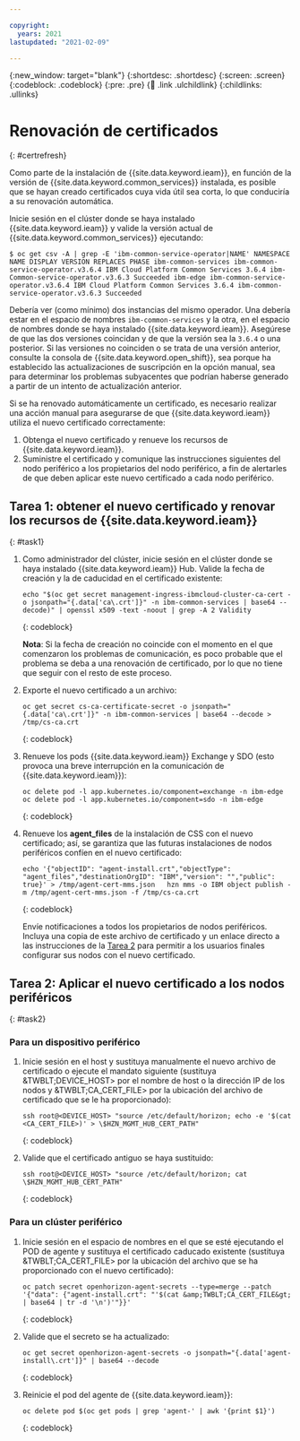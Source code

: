 ```yaml
---

copyright:
  years: 2021
lastupdated: "2021-02-09"

---
```


{:new_window: target="blank"}
{:shortdesc: .shortdesc}
{:screen: .screen}
{:codeblock: .codeblock}
{:pre: .pre}
{:child: .link .ulchildlink}
{:childlinks: .ullinks}

# Renovación de certificados
{: #certrefresh}

Como parte de la instalación de {{site.data.keyword.ieam}}, en función de la versión de {{site.data.keyword.common_services}} instalada, es posible que se hayan creado certificados cuya vida útil sea corta, lo que conduciría a su renovación automática.

Inicie sesión en el clúster donde se haya instalado {{site.data.keyword.ieam}} y valide la versión actual de {{site.data.keyword.common_services}} ejecutando:
```
$ oc get csv -A | grep -E 'ibm-common-service-operator|NAME' NAMESPACE NAME DISPLAY VERSION REPLACES PHASE ibm-common-services ibm-common-service-operator.v3.6.4 IBM Cloud Platform Common Services 3.6.4 ibm-Common-service-operator.v3.6.3 Succeeded ibm-edge ibm-common-service-operator.v3.6.4 IBM Cloud Platform Common Services 3.6.4 ibm-common-service-operator.v3.6.3 Succeeded
```

Debería ver (como mínimo) dos instancias del mismo operador. Una debería estar en el espacio de nombres `ibm-common-services` y la otra, en el espacio de nombres donde se haya instalado {{site.data.keyword.ieam}}. Asegúrese de que las dos versiones coincidan y de que la versión sea la `3.6.4` o una posterior. Si las versiones no coinciden o se trata de una versión anterior, consulte la consola de {{site.data.keyword.open_shift}}, sea porque ha establecido las actualizaciones de suscripción en la opción manual, sea para determinar los problemas subyacentes que podrían haberse generado a partir de un intento de actualización anterior.

Si se ha renovado automáticamente un certificado, es necesario realizar una acción manual para asegurarse de que {{site.data.keyword.ieam}} utiliza el nuevo certificado correctamente:
1. Obtenga el nuevo certificado y renueve los recursos de {{site.data.keyword.ieam}}.
2. Suministre el certificado y comunique las instrucciones siguientes del nodo periférico a los propietarios del nodo periférico, a fin de alertarles de que deben aplicar este nuevo certificado a cada nodo periférico.

## Tarea 1: obtener el nuevo certificado y renovar los recursos de {{site.data.keyword.ieam}}
{: #task1}
1. Como administrador del clúster, inicie sesión en el clúster donde se haya instalado {{site.data.keyword.ieam}} Hub. Valide la fecha de creación y la de caducidad en el certificado existente:
   ```
   echo "$(oc get secret management-ingress-ibmcloud-cluster-ca-cert -o jsonpath="{.data['ca\.crt']}" -n ibm-common-services | base64 --decode)" | openssl x509 -text -noout | grep -A 2 Validity
   ```
   {: codeblock}

   **Nota**: Si la fecha de creación no coincide con el momento en el que comenzaron los problemas de comunicación, es poco probable que el problema se deba a una renovación de certificado, por lo que no tiene que seguir con el resto de este proceso.

2. Exporte el nuevo certificado a un archivo:
   ```
   oc get secret cs-ca-certificate-secret -o jsonpath="{.data['ca\.crt']}" -n ibm-common-services | base64 --decode > /tmp/cs-ca.crt
   ```
   {: codeblock}

3. Renueve los pods {{site.data.keyword.ieam}} Exchange y SDO (esto provoca una breve interrupción en la comunicación de {{site.data.keyword.ieam}}):
   ```
   oc delete pod -l app.kubernetes.io/component=exchange -n ibm-edge    oc delete pod -l app.kubernetes.io/component=sdo -n ibm-edge
   ```
   {: codeblock}

4. Renueve los **agent_files** de la instalación de CSS con el nuevo certificado; así, se garantiza que las futuras instalaciones de nodos periféricos confíen en el nuevo certificado:
   ```
   echo '{"objectID": "agent-install.crt","objectType": "agent_files","destinationOrgID": "IBM","version": "","public": true}' > /tmp/agent-cert-mms.json   hzn mms -o IBM object publish -m /tmp/agent-cert-mms.json -f /tmp/cs-ca.crt
   ```
   {: codeblock}

   Envíe notificaciones a todos los propietarios de nodos periféricos. Incluya una copia de este archivo de certificado y un enlace directo a las instrucciones de la [Tarea 2](cert_refresh.md#task2) para permitir a los usuarios finales configurar sus nodos con el nuevo certificado.

## Tarea 2: Aplicar el nuevo certificado a los nodos periféricos
{: #task2}
### Para un dispositivo periférico
1. Inicie sesión en el host y sustituya manualmente el nuevo archivo de certificado o ejecute el mandato siguiente (sustituya &amp;TWBLT;DEVICE_HOST&gt; por el nombre de host o la dirección IP de los nodos y &amp;TWBLT;CA_CERT_FILE&gt; por la ubicación del archivo de certificado que se le ha proporcionado):
   ```
   ssh root@<DEVICE_HOST> "source /etc/default/horizon; echo -e '$(cat <CA_CERT_FILE>)' > \$HZN_MGMT_HUB_CERT_PATH"
   ```
   {: codeblock}

2. Valide que el certificado antiguo se haya sustituido:
   ```
   ssh root@<DEVICE_HOST> "source /etc/default/horizon; cat \$HZN_MGMT_HUB_CERT_PATH"
   ```
   {: codeblock}

### Para un clúster periférico
1. Inicie sesión en el espacio de nombres en el que se esté ejecutando el POD de agente y sustituya el certificado caducado existente (sustituya &amp;TWBLT;CA_CERT_FILE&gt; por la ubicación del archivo que se ha proporcionado con el nuevo certificado):
   ```
   oc patch secret openhorizon-agent-secrets --type=merge --patch '{"data": {"agent-install.crt": "'$(cat &amp;TWBLT;CA_CERT_FILE&gt; | base64 | tr -d '\n')'"}}'
   ```
   {: codeblock}

2. Valide que el secreto se ha actualizado:
   ```
   oc get secret openhorizon-agent-secrets -o jsonpath="{.data['agent-install\.crt']}" | base64 --decode
   ```
   {: codeblock}

3. Reinicie el pod del agente de {{site.data.keyword.ieam}}:
   ```
   oc delete pod $(oc get pods | grep 'agent-' | awk '{print $1}')
   ```
   {: codeblock}
